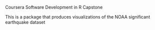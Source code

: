 Coursera Software Development in R Capstone 

This is a package that produces visualizations of the NOAA significant 
earthquake dataset 

